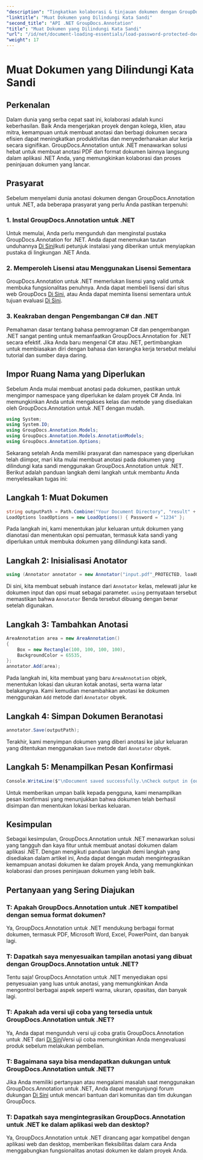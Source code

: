 ```yaml
---
"description": "Tingkatkan kolaborasi & tinjauan dokumen dengan GroupDocs.Annotation untuk .NET. Beri anotasi pada PDF & lebih mudah di aplikasi .NET Anda."
"linktitle": "Muat Dokumen yang Dilindungi Kata Sandi"
"second_title": "API .NET GroupDocs.Annotation"
"title": "Muat Dokumen yang Dilindungi Kata Sandi"
"url": "/id/net/document-loading-essentials/load-password-protected-documents/"
"weight": 17
---
```


# Muat Dokumen yang Dilindungi Kata Sandi

## Perkenalan
Dalam dunia yang serba cepat saat ini, kolaborasi adalah kunci keberhasilan. Baik Anda mengerjakan proyek dengan kolega, klien, atau mitra, kemampuan untuk membuat anotasi dan berbagi dokumen secara efisien dapat meningkatkan produktivitas dan menyederhanakan alur kerja secara signifikan. GroupDocs.Annotation untuk .NET menawarkan solusi hebat untuk membuat anotasi PDF dan format dokumen lainnya langsung dalam aplikasi .NET Anda, yang memungkinkan kolaborasi dan proses peninjauan dokumen yang lancar.
## Prasyarat
Sebelum menyelami dunia anotasi dokumen dengan GroupDocs.Annotation untuk .NET, ada beberapa prasyarat yang perlu Anda pastikan terpenuhi:
### 1. Instal GroupDocs.Annotation untuk .NET
Untuk memulai, Anda perlu mengunduh dan menginstal pustaka GroupDocs.Annotation for .NET. Anda dapat menemukan tautan unduhannya [Di Sini](https://releases.groupdocs.com/annotation/net/)Ikuti petunjuk instalasi yang diberikan untuk menyiapkan pustaka di lingkungan .NET Anda.
### 2. Memperoleh Lisensi atau Menggunakan Lisensi Sementara
GroupDocs.Annotation untuk .NET memerlukan lisensi yang valid untuk membuka fungsionalitas penuhnya. Anda dapat membeli lisensi dari situs web GroupDocs [Di Sini](https://purchase.groupdocs.com/buy), atau Anda dapat meminta lisensi sementara untuk tujuan evaluasi [Di Sini](https://purchase.groupdocs.com/temporary-license/).
### 3. Keakraban dengan Pengembangan C# dan .NET
Pemahaman dasar tentang bahasa pemrograman C# dan pengembangan .NET sangat penting untuk memanfaatkan GroupDocs.Annotation for .NET secara efektif. Jika Anda baru mengenal C# atau .NET, pertimbangkan untuk membiasakan diri dengan bahasa dan kerangka kerja tersebut melalui tutorial dan sumber daya daring.

## Impor Ruang Nama yang Diperlukan
Sebelum Anda mulai membuat anotasi pada dokumen, pastikan untuk mengimpor namespace yang diperlukan ke dalam proyek C# Anda. Ini memungkinkan Anda untuk mengakses kelas dan metode yang disediakan oleh GroupDocs.Annotation untuk .NET dengan mudah.
```csharp
using System;
using System.IO;
using GroupDocs.Annotation.Models;
using GroupDocs.Annotation.Models.AnnotationModels;
using GroupDocs.Annotation.Options;
```

Sekarang setelah Anda memiliki prasyarat dan namespace yang diperlukan telah diimpor, mari kita mulai membuat anotasi pada dokumen yang dilindungi kata sandi menggunakan GroupDocs.Annotation untuk .NET. Berikut adalah panduan langkah demi langkah untuk membantu Anda menyelesaikan tugas ini:
## Langkah 1: Muat Dokumen
```csharp
string outputPath = Path.Combine("Your Document Directory", "result" + Path.GetExtension("input.pdf"));
LoadOptions loadOptions = new LoadOptions() { Password = "1234" };
```
Pada langkah ini, kami menentukan jalur keluaran untuk dokumen yang dianotasi dan menentukan opsi pemuatan, termasuk kata sandi yang diperlukan untuk membuka dokumen yang dilindungi kata sandi.
## Langkah 2: Inisialisasi Anotator
```csharp
using (Annotator annotator = new Annotator("input.pdf"_PROTECTED, loadOptions))
```
Di sini, kita membuat sebuah instance dari `Annotator` kelas, melewati jalur ke dokumen input dan opsi muat sebagai parameter. `using` pernyataan tersebut memastikan bahwa `Annotator` Benda tersebut dibuang dengan benar setelah digunakan.
## Langkah 3: Tambahkan Anotasi
```csharp
AreaAnnotation area = new AreaAnnotation()
{
    Box = new Rectangle(100, 100, 100, 100),
    BackgroundColor = 65535,
};
annotator.Add(area);
```
Pada langkah ini, kita membuat yang baru `AreaAnnotation` objek, menentukan lokasi dan ukuran kotak anotasi, serta warna latar belakangnya. Kami kemudian menambahkan anotasi ke dokumen menggunakan `Add` metode dari `Annotator` obyek.
## Langkah 4: Simpan Dokumen Beranotasi
```csharp
annotator.Save(outputPath);
```
Terakhir, kami menyimpan dokumen yang diberi anotasi ke jalur keluaran yang ditentukan menggunakan `Save` metode dari `Annotator` obyek.
## Langkah 5: Menampilkan Pesan Konfirmasi
```csharp
Console.WriteLine($"\nDocument saved successfully.\nCheck output in {outputPath}.");
```
Untuk memberikan umpan balik kepada pengguna, kami menampilkan pesan konfirmasi yang menunjukkan bahwa dokumen telah berhasil disimpan dan menentukan lokasi berkas keluaran.

## Kesimpulan
Sebagai kesimpulan, GroupDocs.Annotation untuk .NET menawarkan solusi yang tangguh dan kaya fitur untuk membuat anotasi dokumen dalam aplikasi .NET. Dengan mengikuti panduan langkah demi langkah yang disediakan dalam artikel ini, Anda dapat dengan mudah mengintegrasikan kemampuan anotasi dokumen ke dalam proyek Anda, yang memungkinkan kolaborasi dan proses peninjauan dokumen yang lebih baik.
## Pertanyaan yang Sering Diajukan
### T: Apakah GroupDocs.Annotation untuk .NET kompatibel dengan semua format dokumen?
Ya, GroupDocs.Annotation untuk .NET mendukung berbagai format dokumen, termasuk PDF, Microsoft Word, Excel, PowerPoint, dan banyak lagi.
### T: Dapatkah saya menyesuaikan tampilan anotasi yang dibuat dengan GroupDocs.Annotation untuk .NET?
Tentu saja! GroupDocs.Annotation untuk .NET menyediakan opsi penyesuaian yang luas untuk anotasi, yang memungkinkan Anda mengontrol berbagai aspek seperti warna, ukuran, opasitas, dan banyak lagi.
### T: Apakah ada versi uji coba yang tersedia untuk GroupDocs.Annotation untuk .NET?
Ya, Anda dapat mengunduh versi uji coba gratis GroupDocs.Annotation untuk .NET dari [Di Sini](https://releases.groupdocs.com/)Versi uji coba memungkinkan Anda mengevaluasi produk sebelum melakukan pembelian.
### T: Bagaimana saya bisa mendapatkan dukungan untuk GroupDocs.Annotation untuk .NET?
Jika Anda memiliki pertanyaan atau mengalami masalah saat menggunakan GroupDocs.Annotation untuk .NET, Anda dapat mengunjungi forum dukungan [Di Sini](https://forum.groupdocs.com/c/annotation/10) untuk mencari bantuan dari komunitas dan tim dukungan GroupDocs.
### T: Dapatkah saya mengintegrasikan GroupDocs.Annotation untuk .NET ke dalam aplikasi web dan desktop?
Ya, GroupDocs.Annotation untuk .NET dirancang agar kompatibel dengan aplikasi web dan desktop, memberikan fleksibilitas dalam cara Anda menggabungkan fungsionalitas anotasi dokumen ke dalam proyek Anda.